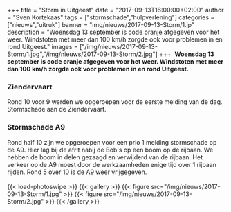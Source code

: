 +++
title = "Storm in Uitgeest"
date = "2017-09-13T16:00:00+02:00"
author = "Sven Kortekaas"
tags = ["stormschade","hulpverlening"]
categories = ["nieuws","uitruk"]
banner = "img/nieuws/2017-09-13-Storm/1.jp"
description = "Woensdag 13 september is code oranje afgegeven voor het weer. Windstoten met meer dan 100 km/h zorgde ook voor problemen in en rond Uitgeest."
images = ["/img/nieuws/2017-09-13-Storm/1.jpg","/img/nieuws/2017-09-13-Storm/2.jpg"]
+++
​
**Woensdag 13 september is code oranje afgegeven voor het weer. Windstoten met meer dan 100 km/h zorgde ook voor problemen in en rond Uitgeest.**  

### Ziendervaart  

Rond 10 voor 9 werden we opgeroepen voor de eerste melding van de dag. Stormschade aan de Ziendervaart.  

### Stormschade A9  

Rond half 10 zijn we opgeroepen voor een prio 1 melding stormschade op de A9. Hier lag bij de afrit nabij de Bob's op een boom op de rijbaan. We hebben de boom in delen gezaagd en verwijderd van de rijbaan. Het verkeer op de A9 moest door de werkzaamheden enige tijd over 1 rijbaan rijden. Rond 5 over 10 is de A9 weer vrijgegeven.  
​  
{{< load-photoswipe >}}
{{< gallery >}}
  {{< figure src="/img/nieuws/2017-09-13-Storm/1.jpg" >}}
  {{< figure src="/img/nieuws/2017-09-13-Storm/2.jpg" >}}
{{< /gallery >}}
